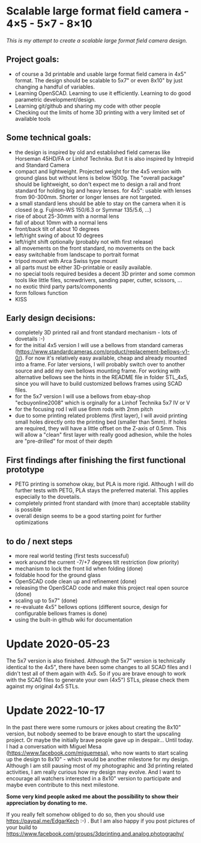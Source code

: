 # Scalable large format field camera - 4&times;5 - 5&times;7 - 8&times;10

_This is my attempt to create a scalable large format field camera design._

## Project goals:
- of course a 3d printable and usable large format field camera in 4x5" format. The design should be scalable to 5x7" or even 8x10" by just changing a handful of variables.
- Learning OpenSCAD. Learning to use it efficiently. Learning to do good parametric development/design.
- Learning git/github and sharing my code with other people
- Checking out the limits of home 3D printing with a very limited set of available tools

## Some technical goals:
- the design is inspired by old and established field cameras like Horseman 45HD/FA or Linhof Technika. But it is also inspired by Intrepid and Standard Camera
- compact and lightweight. Projected weight for the 4x5 version with ground glass but without lens is below 1500g. The "overall package" should be lightweight, so don't expect me to design a rail and front standard for holding big and heavy lenses. for 4x5": usable with lenses from 90-300mm. Shorter or longer lenses are not targeted.
- a small standard lens should be able to stay on the camera when it is closed (e.g. Fujinon-WS 150/6.3 or Symmar 135/5.6, ...)
- rise of about 25-30mm with a normal lens
- fall of about 10mm with a normal lens
- front/back tilt of about 10 degrees
- left/right swing of about 10 degrees
- left/right shift optionally (probably not with first release)
- all movements on the front standard, no movements on the back
- easy switchable from landscape to portrait format
- tripod mount with Arca Swiss type mount
- all parts must be either 3D-printable or easily available.
- no special tools required besides a decent 3D printer and some common tools like little files, screwdrivers, sanding paper, cutter, scissors, ...
- no exotic third party parts/components
- form follows function
- KISS

## Early design decisions:
- completely 3D printed rail and front standard mechanism - lots of dovetails :-)
- for the initial 4x5 version I will use a bellows from standard cameras (https://www.standardcameras.com/product/replacement-bellows-v1-0/). For now it's relatively easy available, cheap and already mounted into a frame. For later versions, I will probably switch over to another source and add my own bellows mounting frame. For working with alternative bellows see the hints in the README file in folder STL_4x5, since you will have to build customized bellows frames using SCAD files.
- for the 5x7 version I will use a bellows from ebay-shop "ecbuyonline2008" which is orginally for a Linhof Technika 5x7 IV or V
- for the focusing rod I will use 6mm rods with 2mm pitch
- due to some printing related problems (first layer), I will avoid printing small holes directly onto the printing bed (smaller than 5mm). If holes are required, they will have a little offset on the Z-axis of 0.5mm. This will allow a "clean" first layer with really good adhesion, while the holes are "pre-drilled" for most of their depth

## First findings after finishing the first functional prototype
- PETG printing is somehow okay, but PLA is more rigid. Although I will do further tests with PETG, PLA stays the preferred material. This applies especially to the dovetails.
- completely printed front standard with (more than) acceptable stability is possible
- overall design seems to be a good starting point for further optimizations

## to do / next steps
- more real world testing (first tests successful)
- work around the current -7/+7 degrees tilt restriction (low priority)
- mechanism to lock the front lid when folding (done)
- foldable hood for the ground glass
- OpenSCAD code clean up and refinement (done)
- releasing the OpenSCAD code and make this project real open source  (done)
- scaling up to 5x7" (done)
- re-evaluate 4x5" bellows options (different source, design for configurable bellows frames is done) 
- using the built-in github wiki for documentation

# Update 2020-05-23
The 5x7 version is also finished. Although the 5x7" version is technically identical to the 4x5", there have been some changes to all SCAD files and I didn't test all of them again with 4x5. 
So if you are brave enough to work with the SCAD files to generate your own (4x5") STLs, please check them against my original 4x5 STLs.

# Update 2022-10-17
In the past there were some rumours or jokes about creating the 8x10" version, but nobody seemed to be brave enough to start the upscaling project. Or maybe the initially brave people gave up in despair... 
Until today. I had a conversation with Miguel Mesa (https://www.facebook.com/miguemesa), who now wants to start scaling up the design to 8x10" - which would be another milestone for my design. 
Although I am still pausing most of my photographic and 3d printing related activities, I am really curious how my design may evolve. And I want to encourage all watchers interested in a 8x10" version to participate and maybe even contribute to this next milestone.   

**Some very kind people asked me about the possibility to show their appreciation by donating to me.**

If you really felt somehow obliged to do so, then you should use https://paypal.me/EdgarKech :-) .
But I am also happy if you post pictures of your build to https://www.facebook.com/groups/3dprinting.and.analog.photography/


